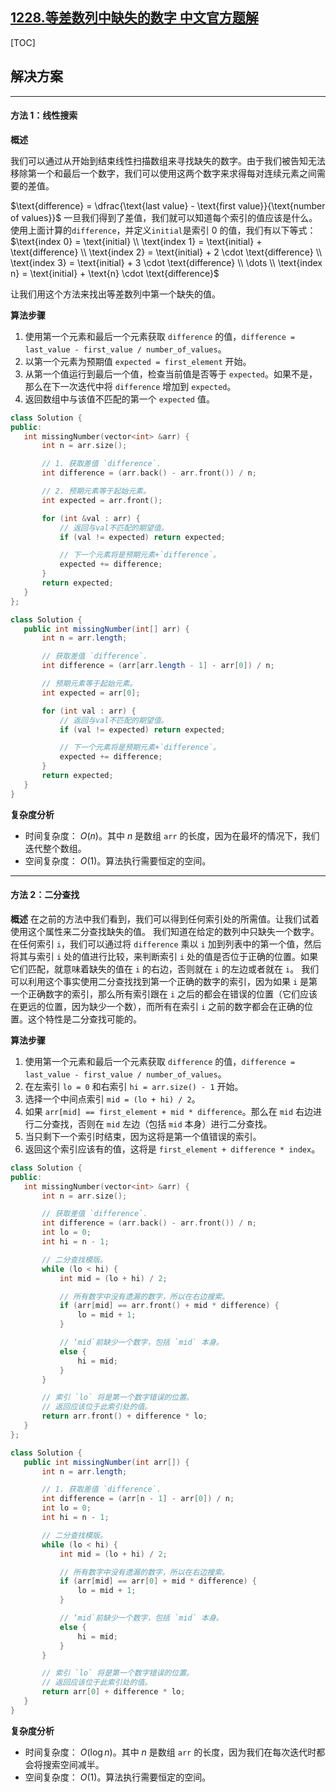 ## [1228.等差数列中缺失的数字 中文官方题解](https://leetcode.cn/problems/missing-number-in-arithmetic-progression/solutions/100000/deng-chai-shu-lie-zhong-que-shi-de-shu-z-f1ug)

[TOC] 

 ## 解决方案

---

 #### 方法 1：线性搜索 

 **概述** 

 我们可以通过从开始到结束线性扫描数组来寻找缺失的数字。由于我们被告知无法移除第一个和最后一个数字，我们可以使用这两个数字来求得每对连续元素之间需要的差值。 

 $\text{difference} = \dfrac{\text{last value} - \text{first value}}{\text{number of values}}$ 
 一旦我们得到了差值，我们就可以知道每个索引的值应该是什么。使用上面计算的`difference`，并定义`initial`是索引 0 的值，我们有以下等式： 
 $\text{index 0} = \text{initial} \\  \text{index 1} = \text{initial} + \text{difference} \\  \text{index 2} = \text{initial} + 2 \cdot \text{difference} \\  \text{index 3} = \text{initial} + 3 \cdot \text{difference} \\  \dots \\  \text{index n} = \text{initial} + \text{n} \cdot \text{difference}$ 

 让我们用这个方法来找出等差数列中第一个缺失的值。 

 **算法步骤** 

 1. 使用第一个元素和最后一个元素获取 `difference` 的值，`difference = last_value - first_value / number_of_values`。
 2. 以第一个元素为预期值 `expected = first_element` 开始。
 3. 从第一个值运行到最后一个值，检查当前值是否等于 `expected`。如果不是，那么在下一次迭代中将 `difference` 增加到 `expected`。
 4. 返回数组中与该值不匹配的第一个 `expected` 值。 

 ```C++ [slu1]
 class Solution {
public:
    int missingNumber(vector<int> &arr) {
        int n = arr.size();

        // 1. 获取差值 `difference`.
        int difference = (arr.back() - arr.front()) / n;

        // 2. 预期元素等于起始元素。
        int expected = arr.front();

        for (int &val : arr) {
            // 返回与val不匹配的期望值。
            if (val != expected) return expected;

            // 下一个元素将是预期元素+`difference`。
            expected += difference;
        }
        return expected;
    }
};
 ```

 ```Java [slu1]
 class Solution {
    public int missingNumber(int[] arr) {
        int n = arr.length;

        // 获取差值 `difference`.
        int difference = (arr[arr.length - 1] - arr[0]) / n;

        // 预期元素等于起始元素。
        int expected = arr[0];

        for (int val : arr) {
            // 返回与val不匹配的期望值。
            if (val != expected) return expected;

            // 下一个元素将是预期元素+`difference`。
            expected += difference;
        }
        return expected;
    }
}
 ```

 **复杂度分析** 

 * 时间复杂度： $O(n)$。其中 $n$ 是数组 `arr` 的长度，因为在最坏的情况下，我们迭代整个数组。 
 * 空间复杂度： $O(1)$。算法执行需要恒定的空间。 

---

 #### 方法 2：二分查找 

 **概述** 
 在之前的方法中我们看到，我们可以得到任何索引处的所需值。让我们试着使用这个属性来二分查找缺失的值。 
 我们知道在给定的数列中只缺失一个数字。在任何索引 `i`，我们可以通过将 `difference` 乘以 `i` 加到列表中的第一个值，然后将其与索引 `i` 处的值进行比较，来判断索引 `i` 处的值是否位于正确的位置。如果它们匹配，就意味着缺失的值在 `i` 的右边，否则就在 `i` 的左边或者就在 `i`。 
 我们可以利用这个事实使用二分查找找到第一个正确的数字的索引，因为如果 `i` 是第一个正确数字的索引，那么所有索引跟在 `i` 之后的都会在错误的位置（它们应该在更远的位置，因为缺少一个数），而所有在索引 `i` 之前的数字都会在正确的位置。这个特性是二分查找可能的。 

 **算法步骤** 

 1. 使用第一个元素和最后一个元素获取 `difference` 的值，`difference = last_value - first_value / number_of_values`。 
 2. 在左索引 `lo = 0` 和右索引 `hi = arr.size() - 1` 开始。
 3. 选择一个中间点索引 `mid = (lo + hi) / 2`。
 4. 如果 `arr[mid] == first_element + mid * difference`。那么在 `mid` 右边进行二分查找，否则在 `mid` 左边（包括 `mid` 本身）进行二分查找。 
 5. 当只剩下一个索引时结束，因为这将是第一个值错误的索引。
 6. 返回这个索引应该有的值，这将是 `first_element + difference * index`。

 ```C++ [slu2]
 class Solution {
public:
    int missingNumber(vector<int> &arr) {
        int n = arr.size();

        // 获取差值 `difference`.
        int difference = (arr.back() - arr.front()) / n;
        int lo = 0;
        int hi = n - 1;

        // 二分查找模版。
        while (lo < hi) {
            int mid = (lo + hi) / 2;

            // 所有数字中没有遗漏的数字，所以在右边搜索。
            if (arr[mid] == arr.front() + mid * difference) {
                lo = mid + 1;
            }

            // ‘mid`前缺少一个数字，包括 `mid` 本身。
            else {
                hi = mid;
            }
        }

        // 索引 `lo` 将是第一个数字错误的位置。
        // 返回应该位于此索引处的值。
        return arr.front() + difference * lo;
    }
};
 ```

 ```Java [slu2]
 class Solution {
    public int missingNumber(int arr[]) {
        int n = arr.length;

        // 1. 获取差值 `difference`.
        int difference = (arr[n - 1] - arr[0]) / n;
        int lo = 0;
        int hi = n - 1;

        // 二分查找模版。
        while (lo < hi) {
            int mid = (lo + hi) / 2;

            // 所有数字中没有遗漏的数字，所以在右边搜索。
            if (arr[mid] == arr[0] + mid * difference) {
                lo = mid + 1;
            }

            // ‘mid`前缺少一个数字，包括 `mid` 本身。
            else {
                hi = mid;
            }
        }

        // 索引 `lo` 将是第一个数字错误的位置。
        // 返回应该位于此索引处的值。
        return arr[0] + difference * lo;
    }
}
 ```

 **复杂度分析** 

 * 时间复杂度： $O(\log n)$。其中 $n$ 是数组 `arr` 的长度，因为我们在每次迭代时都会将搜索空间减半。 
 * 空间复杂度： $O(1)$。算法执行需要恒定的空间。